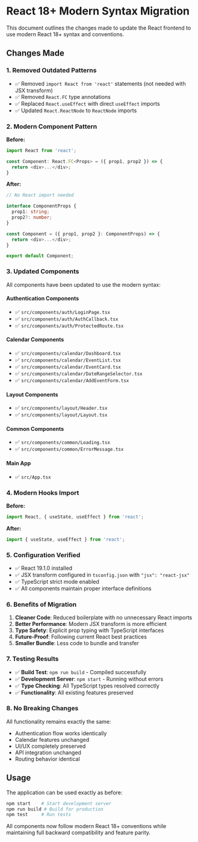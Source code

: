 # React 18+ Modern Syntax Migration

This document outlines the changes made to update the React frontend to use modern React 18+ syntax and conventions.

## Changes Made

### 1. Removed Outdated Patterns

- ✅ Removed `import React from 'react'` statements (not needed with JSX transform)
- ✅ Removed `React.FC` type annotations
- ✅ Replaced `React.useEffect` with direct `useEffect` imports
- ✅ Updated `React.ReactNode` to `ReactNode` imports

### 2. Modern Component Pattern

**Before:**
```typescript
import React from 'react';

const Component: React.FC<Props> = ({ prop1, prop2 }) => {
  return <div>...</div>;
}
```

**After:**
```typescript
// No React import needed

interface ComponentProps {
  prop1: string;
  prop2?: number;
}

const Component = ({ prop1, prop2 }: ComponentProps) => {
  return <div>...</div>;
}

export default Component;
```

### 3. Updated Components

All components have been updated to use the modern syntax:

#### Authentication Components
- ✅ `src/components/auth/LoginPage.tsx`
- ✅ `src/components/auth/AuthCallback.tsx`
- ✅ `src/components/auth/ProtectedRoute.tsx`

#### Calendar Components
- ✅ `src/components/calendar/Dashboard.tsx`
- ✅ `src/components/calendar/EventList.tsx`
- ✅ `src/components/calendar/EventCard.tsx`
- ✅ `src/components/calendar/DateRangeSelector.tsx`
- ✅ `src/components/calendar/AddEventForm.tsx`

#### Layout Components
- ✅ `src/components/layout/Header.tsx`
- ✅ `src/components/layout/Layout.tsx`

#### Common Components
- ✅ `src/components/common/Loading.tsx`
- ✅ `src/components/common/ErrorMessage.tsx`

#### Main App
- ✅ `src/App.tsx`

### 4. Modern Hooks Import

**Before:**
```typescript
import React, { useState, useEffect } from 'react';
```

**After:**
```typescript
import { useState, useEffect } from 'react';
```

### 5. Configuration Verified

- ✅ React 19.1.0 installed
- ✅ JSX transform configured in `tsconfig.json` with `"jsx": "react-jsx"`
- ✅ TypeScript strict mode enabled
- ✅ All components maintain proper interface definitions

### 6. Benefits of Migration

1. **Cleaner Code**: Reduced boilerplate with no unnecessary React imports
2. **Better Performance**: Modern JSX transform is more efficient
3. **Type Safety**: Explicit prop typing with TypeScript interfaces
4. **Future-Proof**: Following current React best practices
5. **Smaller Bundle**: Less code to bundle and transfer

### 7. Testing Results

- ✅ **Build Test**: `npm run build` - Compiled successfully
- ✅ **Development Server**: `npm start` - Running without errors
- ✅ **Type Checking**: All TypeScript types resolved correctly
- ✅ **Functionality**: All existing features preserved

### 8. No Breaking Changes

All functionality remains exactly the same:
- Authentication flow works identically
- Calendar features unchanged
- UI/UX completely preserved
- API integration unchanged
- Routing behavior identical

## Usage

The application can be used exactly as before:

```bash
npm start    # Start development server
npm run build # Build for production
npm test     # Run tests
```

All components now follow modern React 18+ conventions while maintaining full backward compatibility and feature parity.
